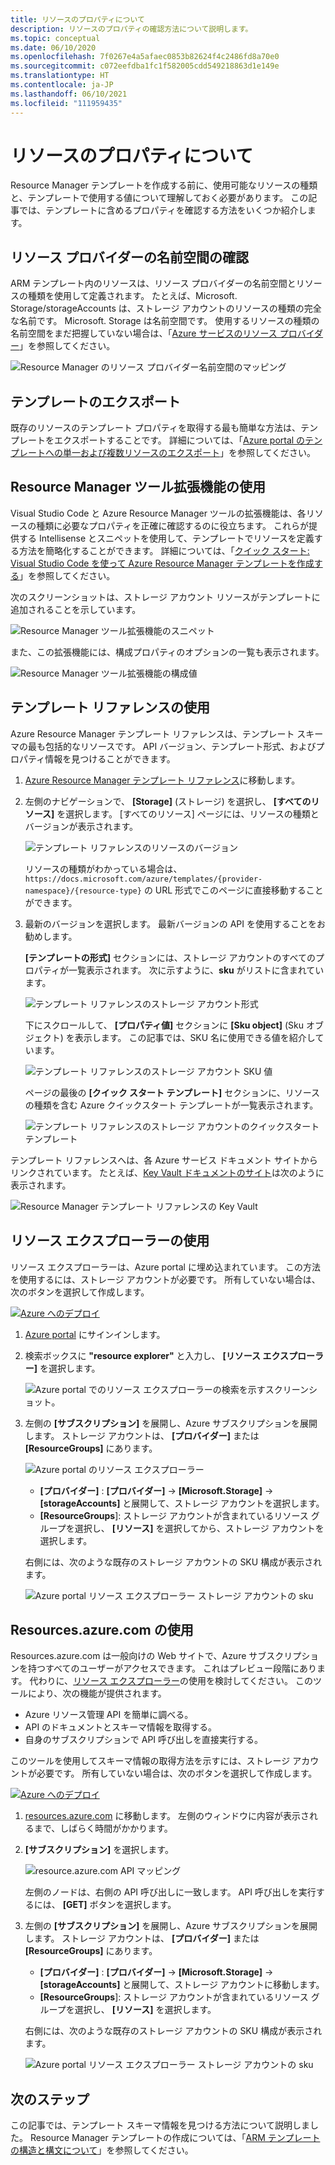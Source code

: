 ```yaml
---
title: リソースのプロパティについて
description: リソースのプロパティの確認方法について説明します。
ms.topic: conceptual
ms.date: 06/10/2020
ms.openlocfilehash: 7f0267e4a5afaec0853b82624f4c2486fd8a70e0
ms.sourcegitcommit: c072eefdba1fc1f582005cdd549218863d1e149e
ms.translationtype: HT
ms.contentlocale: ja-JP
ms.lasthandoff: 06/10/2021
ms.locfileid: "111959435"
---
```

# <a name="discover-resource-properties"></a>リソースのプロパティについて

Resource Manager テンプレートを作成する前に、使用可能なリソースの種類と、テンプレートで使用する値について理解しておく必要があります。 この記事では、テンプレートに含めるプロパティを確認する方法をいくつか紹介します。

## <a name="find-resource-provider-namespaces"></a>リソース プロバイダーの名前空間の確認

ARM テンプレート内のリソースは、リソース プロバイダーの名前空間とリソースの種類を使用して定義されます。 たとえば、Microsoft. Storage/storageAccounts は、ストレージ アカウントのリソースの種類の完全な名前です。 Microsoft. Storage は名前空間です。 使用するリソースの種類の名前空間をまだ把握していない場合は、「[Azure サービスのリソース プロバイダー](../management/azure-services-resource-providers.md)」を参照してください。

![Resource Manager のリソース プロバイダー名前空間のマッピング](./media/view-resources/resource-provider-namespace-and-azure-service-mapping.png)

## <a name="export-templates"></a>テンプレートのエクスポート

既存のリソースのテンプレート プロパティを取得する最も簡単な方法は、テンプレートをエクスポートすることです。 詳細については、「[Azure portal のテンプレートへの単一および複数リソースのエクスポート](./export-template-portal.md)」を参照してください。

## <a name="use-resource-manager-tools-extension"></a>Resource Manager ツール拡張機能の使用

Visual Studio Code と Azure Resource Manager ツールの拡張機能は、各リソースの種類に必要なプロパティを正確に確認するのに役立ちます。 これらが提供する Intellisense とスニペットを使用して、テンプレートでリソースを定義する方法を簡略化することができます。 詳細については、「[クイック スタート: Visual Studio Code を使って Azure Resource Manager テンプレートを作成する](./quickstart-create-templates-use-visual-studio-code.md#add-an-azure-resource)」を参照してください。

次のスクリーンショットは、ストレージ アカウント リソースがテンプレートに追加されることを示しています。

![Resource Manager ツール拡張機能のスニペット](./media/view-resources/resource-manager-tools-extension-snippets.png)

また、この拡張機能には、構成プロパティのオプションの一覧も表示されます。

![Resource Manager ツール拡張機能の構成値](./media/view-resources/resource-manager-tools-extension-configurable-properties.png)

## <a name="use-template-reference"></a>テンプレート リファレンスの使用

Azure Resource Manager テンプレート リファレンスは、テンプレート スキーマの最も包括的なリソースです。 API バージョン、テンプレート形式、およびプロパティ情報を見つけることができます。

1. [Azure Resource Manager テンプレート リファレンス](/azure/templates/)に移動します。
1. 左側のナビゲーションで、 **[Storage]** \(ストレージ\) を選択し、 **[すべてのリソース]** を選択します。 [すべてのリソース] ページには、リソースの種類とバージョンが表示されます。

    ![テンプレート リファレンスのリソースのバージョン](./media/view-resources/resource-manager-template-reference-resource-versions.png)

    リソースの種類がわかっている場合は、`https://docs.microsoft.com/azure/templates/{provider-namespace}/{resource-type}` の URL 形式でこのページに直接移動することができます。

1. 最新のバージョンを選択します。 最新バージョンの API を使用することをお勧めします。

    **[テンプレートの形式]** セクションには、ストレージ アカウントのすべてのプロパティが一覧表示されます。 次に示すように、**sku** がリストに含まれています。

    ![テンプレート リファレンスのストレージ アカウント形式](./media/view-resources/resource-manager-template-reference-storage-account-sku.png)

    下にスクロールして、 **[プロパティ値]** セクションに **[Sku object]** \(Sku オブジェクト\) を表示します。 この記事では、SKU 名に使用できる値を紹介しています。

    ![テンプレート リファレンスのストレージ アカウント SKU 値](./media/view-resources/resource-manager-template-reference-storage-account-sku-values.png)

    ページの最後の **[クイック スタート テンプレート]** セクションに、リソースの種類を含む Azure クイックスタート テンプレートが一覧表示されます。

    ![テンプレート リファレンスのストレージ アカウントのクイックスタート テンプレート](./media/view-resources/resource-manager-template-reference-quickstart-templates.png)

テンプレート リファレンスへは、各 Azure サービス ドキュメント サイトからリンクされています。  たとえば、[Key Vault ドキュメントのサイト](../../key-vault/general/overview.md)は次のように表示されます。

![Resource Manager テンプレート リファレンスの Key Vault](./media/view-resources/resource-manager-template-reference-key-vault.png)

## <a name="use-resource-explorer"></a>リソース エクスプローラーの使用

リソース エクスプローラーは、Azure portal に埋め込まれています。 この方法を使用するには、ストレージ アカウントが必要です。 所有していない場合は、次のボタンを選択して作成します。

[![Azure へのデプロイ](https://aka.ms/deploytoazurebutton)](https://portal.azure.com/#create/Microsoft.Template/uri/https%3A%2F%2Fraw.githubusercontent.com%2FAzure%2Fazure-quickstart-templates%2Fmaster%2Fquickstarts%2Fmicrosoft.storage%2Fstorage-account-create%2Fazuredeploy.json)

1. [Azure portal](https://portal.azure.com) にサインインします。
1. 検索ボックスに **"resource explorer"** と入力し、 **[リソース エクスプローラー]** を選択します。

    ![Azure portal でのリソース エクスプローラーの検索を示すスクリーンショット。](./media/view-resources/azure-portal-resource-explorer.png)

1. 左側の **[サブスクリプション]** を展開し、Azure サブスクリプションを展開します。 ストレージ アカウントは、 **[プロバイダー]** または **[ResourceGroups]** にあります。

    ![Azure portal のリソース エクスプローラー](./media/view-resources/azure-portal-resource-explorer-home.png)

    - **[プロバイダー]** : **[プロバイダー]**  ->  **[Microsoft.Storage]**  ->  **[storageAccounts]** と展開して、ストレージ アカウントを選択します。
    - **[ResourceGroups**]: ストレージ アカウントが含まれているリソース グループを選択し、 **[リソース]** を選択してから、ストレージ アカウントを選択します。

    右側には、次のような既存のストレージ アカウントの SKU 構成が表示されます。

    ![Azure portal リソース エクスプローラー ストレージ アカウントの sku](./media/view-resources/azure-portal-resource-explorer-sku.png)

## <a name="use-resourcesazurecom"></a>Resources.azure.com の使用

Resources.azure.com は一般向けの Web サイトで、Azure サブスクリプションを持つすべてのユーザーがアクセスできます。 これはプレビュー段階にあります。  代わりに、[リソース エクスプローラー](#use-resource-explorer)の使用を検討してください。 このツールにより、次の機能が提供されます。

- Azure リソース管理 API を簡単に調べる。
- API のドキュメントとスキーマ情報を取得する。
- 自身のサブスクリプションで API 呼び出しを直接実行する。

このツールを使用してスキーマ情報の取得方法を示すには、ストレージ アカウントが必要です。 所有していない場合は、次のボタンを選択して作成します。

[![Azure へのデプロイ](https://aka.ms/deploytoazurebutton)](https://portal.azure.com/#create/Microsoft.Template/uri/https%3A%2F%2Fraw.githubusercontent.com%2FAzure%2Fazure-quickstart-templates%2Fmaster%2Fquickstarts%2Fmicrosoft.storage%2Fstorage-account-create%2Fazuredeploy.json)

1. [resources.azure.com](https://resources.azure.com/) に移動します。 左側のウィンドウに内容が表示されるまで、しばらく時間がかかります。
1. **[サブスクリプション]** を選択します。

    ![resource.azure.com API マッピング](./media/view-resources/resources-azure-com-api-mapping.png)

    左側のノードは、右側の API 呼び出しに一致します。 API 呼び出しを実行するには、 **[GET]** ボタンを選択します。
1. 左側の **[サブスクリプション]** を展開し、Azure サブスクリプションを展開します。 ストレージ アカウントは、 **[プロバイダー]** または **[ResourceGroups]** にあります。

    - **[プロバイダー]** : **[プロバイダー]**  ->  **[Microsoft.Storage]**  ->  **[storageAccounts]** と展開して、ストレージ アカウントに移動します。
    - **[ResourceGroups**]: ストレージ アカウントが含まれているリソース グループを選択し、 **[リソース]** を選択します。

    右側には、次のような既存のストレージ アカウントの SKU 構成が表示されます。

    ![Azure portal リソース エクスプローラー ストレージ アカウントの sku](./media/view-resources/azure-portal-resource-explorer-sku.png)

## <a name="next-steps"></a>次のステップ

この記事では、テンプレート スキーマ情報を見つける方法について説明しました。 Resource Manager テンプレートの作成については、「[ARM テンプレートの構造と構文について](./syntax.md)」を参照してください。
